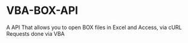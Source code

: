 # VBA-BOX-API
A API That allows you to open BOX files in Excel and Access, via cURL Requests done via VBA
